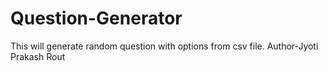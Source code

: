 # Question-Generator
This will generate random question with options from csv file.
Author-Jyoti Prakash Rout

